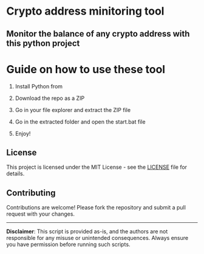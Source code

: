 # Crypto address minitoring tool  

## Monitor the balance of any crypto address with this python project   
   
# Guide on how to use these tool
  
1. Install Python from  
    
2. Download the repo as a ZIP
 
3. Go in your file explorer and extract the ZIP file  

4. Go in the extracted folder and open the start.bat file 
 
5. Enjoy!
 
## License      
 
This project is licensed under the MIT License - see the [LICENSE](LICENSE) file for details.
    
## Contributing 

Contributions are welcome! Please fork the repository and submit a pull request with your changes.   
  
---   
  
**Disclaimer**: This script is provided as-is, and the authors are not responsible for any misuse or unintended consequences. Always ensure you have permission before running such scripts.